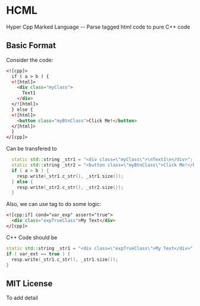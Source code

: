 # HCML
Hyper Cpp Marked Language -- Parse tagged html code to pure C++ code

## Basic Format
Consider the code:
```html
<![cpp]>
  if ( a > b ) {
  <![html]>
    <div class="myClass">
      Text1
    </div>
  </![html]>
  } else {
  <![html]>
    <button class="myBtnClass">Click Me!</button>
  </[html]>
  }
</[cpp]>
```
Can be transfered to 
```c++
  static std::string _str1 = "<div class=\"myClass\">\nText1\n</div>";
  static std::string _str2 = "<button class=\"myBtnClass\">Click Me!</button>";
  if ( a > b ) {
    resp.write(_str1.c_str(), _str1.size());
  } else {
    resp.write(_str2.c_str(), _str2.size());
  }
```
Also, we can use tag to do some logic:
```html
<![cpp:if] cond="var_exp" assert="true">
  <div class="expTrueClass">My Text</div>
</[cpp]>
```
C++ Code should be
```c++
static std::string _str1 = "<div class=\"expTrueClass\">My Text</div>";
if ( var_ext == true ) {
  resp.write(_str1.c_str(), _str1.size());
}
```

## MIT License
To add detail
